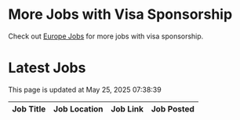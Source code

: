 # More Jobs with Visa Sponsorship

Check out [Europe Jobs](https://github.com/sureshparimi/europejobs#latest-jobs) for more jobs with visa sponsorship.

# Latest Jobs

This page is updated at May 25, 2025 07:38:39

| Job Title | Job Location | Job Link | Job Posted |
| --- | --- | --- | --- |
